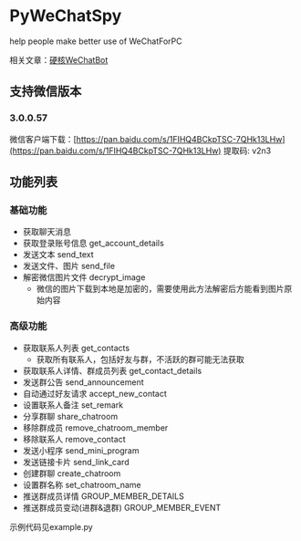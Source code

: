 # PyWeChatSpy
help people make better use of WeChatForPC

相关文章：[硬核WeChatBot](https://zhuanlan.zhihu.com/p/118674498)

## 支持微信版本
### 3.0.0.57
微信客户端下载：[https://pan.baidu.com/s/1FIHQ4BCkpTSC-7QHk13LHw](https://pan.baidu.com/s/1FIHQ4BCkpTSC-7QHk13LHw) 提取码: v2n3

## 功能列表
### 基础功能
* 获取聊天消息
* 获取登录账号信息 get_account_details
* 发送文本 send_text
* 发送文件、图片 send_file
* 解密微信图片文件 decrypt_image
    * 微信的图片下载到本地是加密的，需要使用此方法解密后方能看到图片原始内容
### 高级功能
* 获取联系人列表 get_contacts
    * 获取所有联系人，包括好友与群，不活跃的群可能无法获取
* 获取联系人详情、群成员列表 get_contact_details
* 发送群公告 send_announcement
* 自动通过好友请求 accept_new_contact
* 设置联系人备注 set_remark
* 分享群聊 share_chatroom
* 移除群成员 remove_chatroom_member
* 移除联系人 remove_contact
* 发送小程序 send_mini_program
* 发送链接卡片 send_link_card
* 创建群聊 create_chatroom
* 设置群名称 set_chatroom_name
* 推送群成员详情 GROUP_MEMBER_DETAILS
* 推送群成员变动(进群&退群) GROUP_MEMBER_EVENT

示例代码见example.py